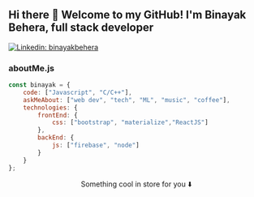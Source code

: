 ## Hi there 👋 Welcome to my GitHub! I'm Binayak Behera, full stack developer


[![Linkedin: binayakbehera](https://img.shields.io/badge/-binayakbehera-blue?style=flat-square&logo=Linkedin&logoColor=white&link=https://https://www.linkedin.com/in/binayak-behera/)](https://www.linkedin.com/in/binayak-behera/)

### aboutMe.js

```javascript
const binayak = {
    code: ["Javascript", "C/C++"],
    askMeAbout: ["web dev", "tech", "ML", "music", "coffee"],
    technologies: {
        frontEnd: {
            css: ["bootstrap", "materialize","ReactJS"]
        },
        backEnd: {
            js: ["firebase", "node"]
        }        
    }
};
```

<p align="center">
Something cool in store for you ⬇️  
</p>

